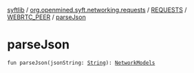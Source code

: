 [syftlib](../../../index.md) / [org.openmined.syft.networking.requests](../../index.md) / [REQUESTS](../index.md) / [WEBRTC_PEER](index.md) / [parseJson](./parse-json.md)

# parseJson

`fun parseJson(jsonString: `[`String`](https://kotlinlang.org/api/latest/jvm/stdlib/kotlin/-string/index.html)`): `[`NetworkModels`](../../../org.openmined.syft.networking.datamodels/-network-models/index.md)